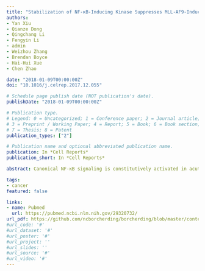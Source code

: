 ```yaml
---
title: "Stabilization of NF-κB-Inducing Kinase Suppresses MLL-AF9-Induced Acute Myeloid Leukemia"
authors:
- Yan Xiu
- Qianze Dong
- Qingchang Li
- Fengyin Li
- admin
- Weizhou Zhang
- Brendan Boyce
- Hai-Hui Xue
- Chen Zhao

date: "2018-01-09T00:00:00Z"
doi: "10.1016/j.celrep.2017.12.055"

# Schedule page publish date (NOT publication's date).
publishDate: "2018-01-09T00:00:00Z"

# Publication type.
# Legend: 0 = Uncategorized; 1 = Conference paper; 2 = Journal article;
# 3 = Preprint / Working Paper; 4 = Report; 5 = Book; 6 = Book section;
# 7 = Thesis; 8 = Patent
publication_types: ["2"]

# Publication name and optional abbreviated publication name.
publication: In *Cell Reports*
publication_short: In *Cell Reports*

abstract: Canonical NF-κB signaling is constitutively activated in acute myeloid leukemia (AML) stem cells and is required for maintenance of the self-renewal of leukemia stem cells (LSCs). However, any potential role for NF-κB non-canonical signaling in AML has been largely overlooked. Here, we report that stabilization of NF-κB-inducing kinase (NIK) suppresses AML. Mechanistically, stabilization of NIK activates NF-κB non-canonical signaling and represses NF-κB canonical signaling. In addition, stabilization of NIK-induced activation of NF-κB non-canonical signaling upregulates Dnmt3a and downregulates Mef2c, which suppresses and promotes AML development, respectively. Importantly, by querying the connectivity MAP using up- and downregulated genes that are present exclusively in NIK-stabilized LSCs, we discovered that verteporfin has anti-AML effects, suggesting that repurposing verteporfin to target myeloid leukemia is worth testing clinically. Our data provide a scientific rationale for developing small molecules to stabilize NIK specifically in myeloid leukemias as an attractive therapeutic option. 

tags:
- cancer
featured: false

links:
- name: Pubmed
  url: https://pubmed.ncbi.nlm.nih.gov/29320732/
url_pdf: https://github.com/ncborcherding/borcherding/blob/master/content/publication/xiu2018stabilization/xiu2018stabilization.pdf
#url_code: '#'
#url_dataset: '#'
#url_poster: '#'
#url_project: ''
#url_slides: ''
#url_source: '#'
#url_video: '#'
---
```


